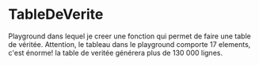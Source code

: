 # TableDeVerite

Playground dans lequel je creer une fonction qui permet de faire une table de véritée.
Attention, le tableau dans le playground comporte 17 elements, c'est énorme! la table de veritée générera plus de 130 000 lignes.
